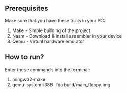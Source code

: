 ## Prerequisites 
Make sure that you have these tools in your PC:
  1. Make - Simple building of the project
  2. Nasm - Download & install assembler in your device
  3. Qemu - Virtual hardware emulator

## How to run?
Enter these commands into the terminal:
  1. mingw32-make
  2. qemu-system-i386 -fda build/main_floppy.img
